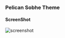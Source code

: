 ### Pelican Sobhe Theme

#### ScreenShot

![screenshot](https://raw.github.com/sobhe/pelican-sobhe/gh-pages/screenshot/home.png)

